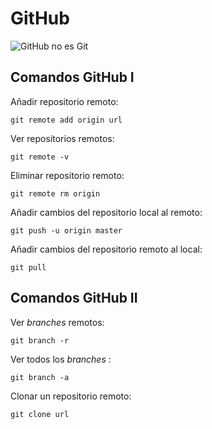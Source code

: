 # GitHub
![GitHub no es Git](https://www.jsys.co/wp-content/uploads/2017/03/git-github.jpg)
## Comandos GitHub I
Añadir repositorio remoto:

`git remote add origin url`

Ver repositorios remotos:

`git remote -v`

Eliminar repositorio remoto:

`git remote rm origin`

Añadir cambios del repositorio local al remoto:

`git push -u origin master`

Añadir cambios del repositorio remoto al local:

`git pull`

## Comandos GitHub II

Ver *branches* remotos:

`git branch -r`

Ver todos los *branches* :

`git branch -a`

Clonar un repositorio remoto:

`git clone url`

